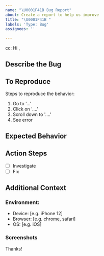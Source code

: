 ```yaml
---
name: "\U0001F41B Bug Report"
about: Create a report to help us improve
title: "\U0001F41B "
labels: 'Type: Bug'
assignees: ''

---
```

<!-- These comments automatically delete -->
<!-- @ mention users who should be in the loop next to cc: -->
cc: 
Hi <!-- add intended user -->,

## Describe the Bug
<!-- A clear and concise description of what the bug is. -->

## To Reproduce
Steps to reproduce the behavior:
1. Go to '...'
2. Click on '....'
3. Scroll down to '....'
4. See error

## Expected Behavior
<!-- A clear and concise description of what you expected to happen. -->

## Action Steps
- [ ] Investigate
- [ ] Fix

## Additional Context
<!-- Add any other context about the problem here. -->

### Environment:
 - Device: [e.g. iPhone 12]
 - Browser: [e.g. chrome, safari]
 - OS: [e.g. iOS]

### Screenshots
<!-- If applicable, add screenshots to help explain your problem. -->


Thanks!
